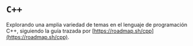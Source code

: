 # **`C++`**
Explorando una amplia variedad de temas en el lenguaje de programación C++, siguiendo la guía trazada por [https://roadmap.sh/cpp](https://roadmap.sh/cpp).
